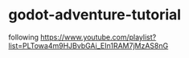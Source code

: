 # godot-adventure-tutorial
following https://www.youtube.com/playlist?list=PLTowa4m9HJBvbGAi_EIn1RAM7jMzAS8nG
